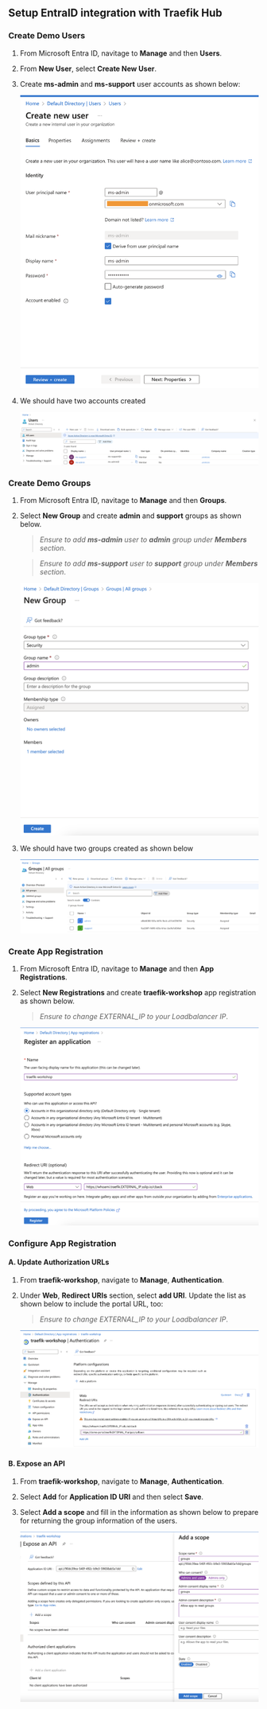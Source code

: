 ## Setup EntraID integration with Traefik Hub

### Create Demo Users

1. From Microsoft Entra ID, navitage to <b>Manage</b> and then <b> Users</b>.
2. From <b>New User</b>, select <b>Create New User</b>. 

3. Create <b>ms-admin</b> and <b>ms-support</b> user accounts as shown below: 

   ![az-admin](../media/az-admin.png)
4. We should have two accounts created

   ![Users](../media/Users.png)

### Create Demo Groups

1. From Microsoft Entra ID, navitage to <b>Manage</b> and then <b>Groups</b>.
2. Select <b>New Group</b> and create <b>admin</b> and <b>support</b> groups as shown below.   
   >*Ensure to add <b>ms-admin</b> user to <b>admin</b> group under <b> Members</b> section*.   

   >*Ensure to add <b>ms-support</b> user to <b>support</b> group under <b> Members</b> section*. 

   ![admin-group](../media/admin-group.png)
3. We should have two groups created as shown below

   ![groups](../media/groups.png)

### Create App Registration

1. From Microsoft Entra ID, navitage to <b>Manage</b> and then <b>App Registrations</b>.
2. Select <b>New Registrations</b> and create <b>traefik-workshop</b> app registration as shown below. 

   >*Ensure to change EXTERNAL_IP to your Loadbalancer IP*.     

   ![app-reg](../media/register-app.png)



### Configure App Registration

#### A. Update Authorization URLs

1. From <b>traefik-workshop</b>, navigate to <b>Manage</b>, <b>Authentication</b>.
2. Under <b>Web</b>, <b>Redirect URIs</b> section, select <b>add URI</b>. Update the list as shown below to include the portal URL, too:

   >*Ensure to change EXTERNAL_IP to your Loadbalancer IP*.   

   ![auth](../media/Authentication.png)

#### B. Expose an API

1. From <b>traefik-workshop</b>, navigate to <b>Manage</b>, <b>Authentication</b>.
2. Select <b>Add</b> for <b>Application ID URI</b> and then select <b>Save</b>.
3. Select <b>Add a scope</b> and fill in the information as shown below to prepare for returning the group information of the users.

   ![expose-api](../media/expose-api.png)
